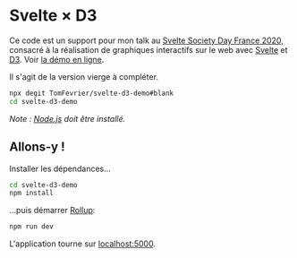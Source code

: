 # Svelte × D3

Ce code est un support pour mon talk au [Svelte Society Day France 2020](https://france.sveltesociety.dev/), consacré à la réalisation de graphiques interactifs sur le web avec [Svelte](https://svelte.dev) et [D3](https://d3js.org). Voir [la démo en ligne](https://svelte-d3-demo.surge.sh).

Il s'agit de la version vierge à compléter.

```bash
npx degit TomFevrier/svelte-d3-demo#blank
cd svelte-d3-demo
```

*Note : [Node.js](https://nodejs.org) doit être installé.*


## Allons-y !

Installer les dépendances...

```bash
cd svelte-d3-demo
npm install
```

...puis démarrer [Rollup](https://rollupjs.org):

```bash
npm run dev
```

L'application tourne sur [localhost:5000](http://localhost:5000).
